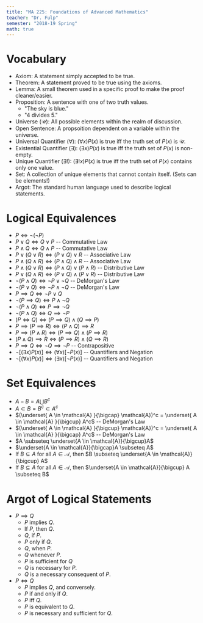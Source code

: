 ```yaml
---
title: "MA 225: Foundations of Advanced Mathematics"
teacher: "Dr. Fulp"
semester: "2018-19 Spring"
math: true
---
```


# Vocabulary

* Axiom: A statement simply accepted to be true.
* Theorem: A statement proved to be true using the axioms.
* Lemma: A small theorem used in a specific proof to make the proof cleaner/easier.
* Proposition: A sentence with one of two truth values.
  * "The sky is blue."
  * "4 divides 5."
* Universe ($\mathcal{U}$): All possible elements within the realm of discussion.
* Open Sentence: A propsoition dependent on a variable within the universe.
* Universal Quantifier ($\forall$): $(\forall x) P(x)$ is true iff the truth set of $P(x)$ is
  $\mathcal{U}$.
* Existential Quantifier ($\exists$): $(\exists x) P(x)$ is true iff the truth set of $P(x)$ is
  non-empty.
* Unique Quantifier ($\exists!$): $(\exists! x) P(x)$ is true iff the truth set of $P(x)$ contains
  only one value.
* Set: A collection of unique elements that cannot contain itself. (Sets can be elements!)
* Argot: The standard human language used to describe logical statements.

# Logical Equivalences

* $P \iff \neg(\neg P)$
* $P \lor Q \iff Q \lor P$ -- Commutative Law
* $P \land Q \iff Q \land P$ -- Commutative Law
* $P \lor (Q \lor R) \iff (P \lor Q) \lor R$ -- Associative Law
* $P \land (Q \land R) \iff (P \land Q) \land R$ -- Associative Law
* $P \land (Q \lor R) \iff (P \land Q) \lor (P \land R)$ -- Distributive Law
* $P \lor (Q \land R) \iff (P \lor Q) \land (P \lor R)$ -- Distributive Law
* $\neg (P \land Q) \iff \neg P \lor \neg Q$ -- DeMorgan's Law
* $\neg (P \lor Q) \iff \neg P \land \neg Q$ -- DeMorgan's Law
* $P \implies Q \iff \neg P \lor Q$
* $\neg (P \implies Q) \iff P \land \neg Q$
* $\neg (P \land Q) \iff P \implies \neg Q$
* $\neg (P \land Q) \iff Q \implies \neg P$
* $(P \iff Q) \iff (P \implies Q) \land (Q \implies P)$
* $P \implies (P \implies R) \iff (P \land Q) \implies R$
* $P \implies (P \land R) \iff (P \implies Q) \land (P \implies R)$
* $(P \land Q) \implies R \iff (P \implies R) \land (Q \implies R)$
* $P \implies Q \iff \neg Q \implies \neg P$ -- Contrapositive
* $\neg [ (\exists x) P(x)] \iff (\forall x)[\neg P(x)]$ -- Quantifiers and Negation
* $\neg [ (\forall x) P(x)] \iff (\exists x)[\neg P(x)]$ -- Quantifiers and Negation

# Set Equivalences

* $A - B = A \bigcup B^c$
* $A \subset B = B^c \subset A^c$
* $(\underset{ A \in \mathcal{A} }{\bigcap} \mathcal{A})^c = \underset{ A \in \mathcal{A} }{\bigcup} A^c$ -- DeMorgan's Law
* $(\underset{ A \in \mathcal{A} }{\bigcup} \mathcal{A})^c = \underset{ A \in \mathcal{A} }{\bigcap} A^c$ -- DeMorgan's Law
* $A \subseteq \underset{A \in \mathcal{A}}{\bigcup}A$
* $\underset{A \in \mathcal{A}}{\bigcap}A \subseteq A$
* If $B \subseteq A$ for all $A \in \mathcal{A}$, then $B \subseteq \underset{A \in \mathcal{A}}{\bigcup} A$
* If $B \subseteq A$ for all $A \in \mathcal{A}$, then $\underset{A \in \mathcal{A}}{\bigcup} A \subseteq B$

# Argot of Logical Statements

* $P \implies Q$
  * $P$ implies $Q$.
  * If $P$, then $Q$.
  * $Q$, if $P$.
  * $P$ only if $Q$.
  * $Q$, when $P$.
  * $Q$ whenever $P$.
  * $P$ is sufficient for $Q$
  * $Q$ is necessary for $P$.
  * $Q$ is a necessary consequent of $P$.
* $P \iff Q$
  * $P$ implies $Q$, and conversely.
  * $P$ if and only if $Q$.
  * $P$ iff $Q$.
  * $P$ is equivalent to $Q$.
  * $P$ is necessary and sufficient for $Q$.
